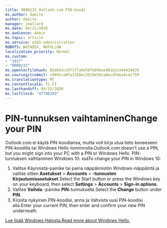 ```yaml
---
title: 9000233 Outlook.com PIN-koodi
ms.author: daeite
author: daeite
manager: joallard
ms.date: 04/21/2020
ms.audience: Admin
ms.topic: article
ms.service: o365-administration
ROBOTS: NOINDEX, NOFOLLOW
localization_priority: Normal
ms.custom:
- "1817"
- "9000233"
ms.openlocfilehash: 85d65dc2071f7a0e50fb096ae881b2e344410435
ms.sourcegitcommit: c6692ce0fa1358ec3529e59ca0ecdfdea4cdc759
ms.translationtype: MT
ms.contentlocale: fi-FI
ms.lasthandoff: 09/15/2020
ms.locfileid: "47798193"
---
```

# <a name="change-your-pin"></a><span data-ttu-id="645f5-102">PIN-tunnuksen vaihtaminen</span><span class="sxs-lookup"><span data-stu-id="645f5-102">Change your PIN</span></span>

<span data-ttu-id="645f5-103">Outlook.com ei käytä PIN-koodiansa, mutta voit kirja utua tieto koneeseen PIN-koodilla tai Windows Hello-toiminnolla.</span><span class="sxs-lookup"><span data-stu-id="645f5-103">Outlook.com doesn't use a PIN, but you might sign into your PC with a PIN or Windows Hello.</span></span> <span data-ttu-id="645f5-104">PIN-tunnuksen vaihtaminen Windows 10: ssä</span><span class="sxs-lookup"><span data-stu-id="645f5-104">To change your PIN in Windows 10:</span></span>

1. <span data-ttu-id="645f5-105">Valitse Käynnistä-painike tai paina näppäimistön Windows-näppäintä ja valitse sitten **Asetukset**  >  **Accounts**  >  **-tunnusten Kirjautumisasetukset**.</span><span class="sxs-lookup"><span data-stu-id="645f5-105">Select the Start button or press the Windows key on your keyboard, then select **Settings** > **Accounts** > **Sign-in options**.</span></span>
2. <span data-ttu-id="645f5-106">Valitse **Vaihda** -painike **PIN**-tunnuksella.</span><span class="sxs-lookup"><span data-stu-id="645f5-106">Select the **Change** button under **PIN**.</span></span>
3. <span data-ttu-id="645f5-107">Kirjoita nykyinen PIN-koodisi, anna ja Vahvista uusi PIN-koodisi alla.</span><span class="sxs-lookup"><span data-stu-id="645f5-107">Enter your current PIN, then enter and confirm your new PIN underneath.</span></span>

[<span data-ttu-id="645f5-108">Lue lisää Windows Halosta.</span><span class="sxs-lookup"><span data-stu-id="645f5-108">Read more about Windows Hello.</span></span>](https://support.microsoft.com/help/17215/)